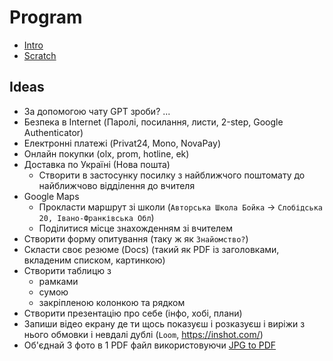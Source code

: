 # Program

- [Intro](./lessons/00-intro.md)
- [Scratch](./lessons/scratch.md)

## Ideas

- За допомогою чату GPT зроби? ...
- Безпека в Internet (Паролі, посилання, листи, 2-step, Google Authenticator)
- Електронні платежі (Privat24, Mono, NovaPay)
- Онлайн покупки (olx, prom, hotline, ek)
- Доставка по Україні (Нова пошта)
  - Створити в застосунку посилку з найближчого поштомату до найближчово відділення до вчителя
- Google Maps
  - Прокласти маршрут зі школи (`Авторська Школа Бойка` -> `Слобідська 20, Івано-Франківська Обл`)
  - Поділитися місце знахожденням зі вчителем
- Створити форму опитування (таку ж як `Знайомство?`)
- Скласти своє резюме (Docs) (такий як PDF із заголовками, вкладеним списком, картинкою)
- Створити таблицю з
  - рамками
  - сумою 
  - закріпленою колонкою та рядком
- Створити презентацію про себе (інфо, хобі, плани)
- Запиши відео екрану де ти щось показуєш і розказуєш і виріжи з нього обмовки і невдалі дублі (`Loom`, https://inshot.com/)
- Об'єднай 3 фото в 1 PDF файл використовуючи [JPG to PDF](https://www.ilovepdf.com/)